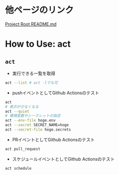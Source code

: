 # 他ページのリンク

[Project Root README.md](../README.md)

# How to Use: act

## `act`

- 実行できる一覧を取得

```bash
act --list # act -lでも可
```

- pushイベントとしてGithub Actionsのテスト

```bash
act
# 表示が少なくなる
act --quiet
# 環境変数やシークレットの指定
act --env-file hoge.env
act --secret SECRET_NAME=hoge
act --secret-file hoge.secrets
```

- PRイベントとしてGithub Actionsのテスト

```bash
act pull_request
```

- スケジュールイベントとしてGithub Actionsのテスト

```bash
act schedule
```
